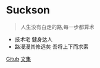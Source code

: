 <!-- ![logo](_media/icon.svg) -->

# Suckson

> 人生没有白走的路,每一步都算术

* 技术宅  健身达人 
* 路漫漫其修远矣 吾将上下而求索

[Gitub](https://github.com/Suckson?tab=repositories/)
[文集](/arctile/biyele/biyele)